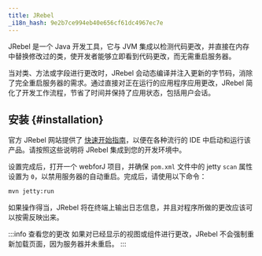 ```yaml
---
title: JRebel
_i18n_hash: 9e2b7ce994eb40e656cf61dc4967ec7e
---
```

JRebel 是一个 Java 开发工具，它与 JVM 集成以检测代码更改，并直接在内存中替换修改过的类，使开发者能够立即看到代码更改，而无需重启服务器。

当对类、方法或字段进行更改时，JRebel 会动态编译并注入更新的字节码，消除了完全重启服务器的需求。通过直接对正在运行的应用程序应用更改，JRebel 简化了开发工作流程，节省了时间并保持了应用状态，包括用户会话。

## 安装 {#installation}

官方 JRebel 网站提供了 [快速开始指南](https://www.jrebel.com/products/jrebel/learn)，以便在各种流行的 IDE 中启动和运行该产品。请按照这些说明将 JRebel 集成到您的开发环境中。

设置完成后，打开一个 webforJ 项目，并确保 `pom.xml` 文件中的 jetty `scan` 属性设置为 `0`，以禁用服务器的自动重启。完成后，请使用以下命令：

```bash
mvn jetty:run
```

如果操作得当，JRebel 将在终端上输出日志信息，并且对程序所做的更改应该可以按需反映出来。

:::info 查看您的更改
如果对已经显示的视图或组件进行更改，JRebel 不会强制重新加载页面，因为服务器并未重启。
:::
